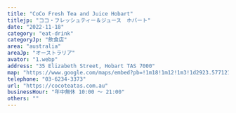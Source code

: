```yaml
---
title: "CoCo Fresh Tea and Juice Hobart"
titlejp: "ココ・フレッシュティー＆ジュース　ホバート"
date: "2022-11-18"
category: "eat-drink"
categoryJp: "飲食店"
area: "australia"
areaJp: "オーストラリア"
avator: "1.webp"
address: "35 Elizabeth Street, Hobart TAS 7000"
map: "https://www.google.com/maps/embed?pb=!1m18!1m12!1m3!1d2923.5771216552816!2d147.32878430000002!3d-42.881769!2m3!1f0!2f0!3f0!3m2!1i1024!2i768!4f13.1!3m3!1m2!1s0xaa6e7537c0593af7%3A0x251e235f244c7a3b!2sCoCo%20Fresh%20Tea%20%26%20Juice%20Hobart!5e0!3m2!1sja!2sau!4v1669272737906!5m2!1sja!2sau"
telephone: "03-6234-3373"
url: "https://cocoteatas.com.au"
businessHour: "年中無休 10:00 〜 21:00"
others: ""
---
```

